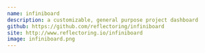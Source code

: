 ```yaml
---
name: infiniboard
description: a customizable, general purpose project dashboard
github: https://github.com/reflectoring/infiniboard
site: http://www.reflectoring.io/infiniboard
image: infiniboard.png
---
```

